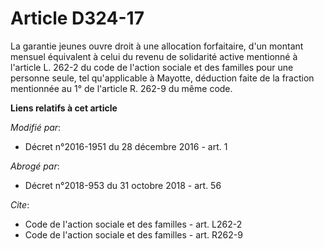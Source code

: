 # Article D324-17

La garantie jeunes ouvre droit à une allocation forfaitaire, d'un montant mensuel équivalent à celui du revenu de solidarité
active mentionné à l'article L. 262-2 du code de l'action sociale et des familles pour une personne seule, tel qu'applicable
à Mayotte, déduction faite de la fraction mentionnée au 1° de l'article R. 262-9 du même code.

**Liens relatifs à cet article**

_Modifié par_:

  - Décret n°2016-1951 du 28 décembre 2016 - art. 1

_Abrogé par_:

  - Décret n°2018-953 du 31 octobre 2018 - art. 56

_Cite_:

  - Code de l'action sociale et des familles - art. L262-2
  - Code de l'action sociale et des familles - art. R262-9
